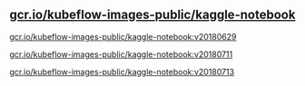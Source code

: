 
[gcr.io/kubeflow-images-public/kaggle-notebook](https://hub.docker.com/r/anjia0532/kubeflow-images-public.kaggle-notebook/tags/)
-----


[gcr.io/kubeflow-images-public/kaggle-notebook:v20180629](https://hub.docker.com/r/anjia0532/kubeflow-images-public.kaggle-notebook/tags/)


[gcr.io/kubeflow-images-public/kaggle-notebook:v20180711](https://hub.docker.com/r/anjia0532/kubeflow-images-public.kaggle-notebook/tags/)


[gcr.io/kubeflow-images-public/kaggle-notebook:v20180713](https://hub.docker.com/r/anjia0532/kubeflow-images-public.kaggle-notebook/tags/)


